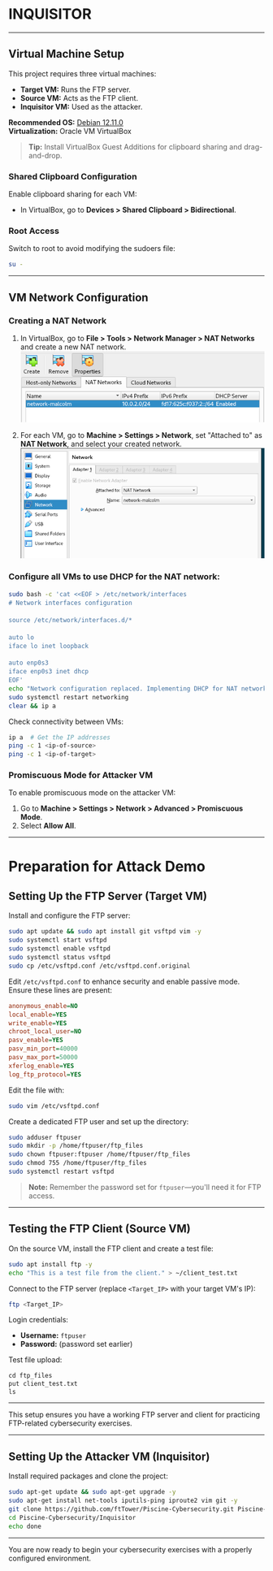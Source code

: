 # INQUISITOR

---

## Virtual Machine Setup

This project requires three virtual machines:

- **Target VM:** Runs the FTP server.
- **Source VM:** Acts as the FTP client.
- **Inquisitor VM:** Used as the attacker.

**Recommended OS:** [Debian 12.11.0](https://cdimage.debian.org/debian-cd/current/amd64/iso-cd/debian-12.11.0-amd64-netinst.iso)  
**Virtualization:** Oracle VM VirtualBox

> **Tip:** Install VirtualBox Guest Additions for clipboard sharing and drag-and-drop.

### Shared Clipboard Configuration

Enable clipboard sharing for each VM:

- In VirtualBox, go to **Devices > Shared Clipboard > Bidirectional**.

### Root Access

Switch to root to avoid modifying the sudoers file:

```bash
su -
```

---

## VM Network Configuration

### Creating a NAT Network

1. In VirtualBox, go to **File > Tools > Network Manager > NAT Networks** and create a new NAT network.  
    ![Screenshot of Vbox](https://github.com/ftTower/ftTower/blob/main/assets/Malcolm/Vbox_NAT_network.png)

2. For each VM, go to **Machine > Settings > Network**, set "Attached to" as **NAT Network**, and select your created network.  
    ![Screenshot of VM](https://github.com/ftTower/ftTower/blob/main/assets/Malcolm/vm_network.png)


### Configure all VMs to use DHCP for the NAT network:

```bash
sudo bash -c 'cat <<EOF > /etc/network/interfaces
# Network interfaces configuration

source /etc/network/interfaces.d/*

auto lo
iface lo inet loopback

auto enp0s3
iface enp0s3 inet dhcp
EOF'
echo "Network configuration replaced. Implementing DHCP for NAT network."
sudo systemctl restart networking
clear && ip a
```

Check connectivity between VMs:

```bash
ip a  # Get the IP addresses
ping -c 1 <ip-of-source>
ping -c 1 <ip-of-target>
```
### Promiscuous Mode for Attacker VM

To enable promiscuous mode on the attacker VM:

1. Go to **Machine > Settings > Network > Advanced > Promiscuous Mode**.
2. Select **Allow All**.

---

# Preparation for Attack Demo

## Setting Up the FTP Server (Target VM)

Install and configure the FTP server:

```bash
sudo apt update && sudo apt install git vsftpd vim -y
sudo systemctl start vsftpd
sudo systemctl enable vsftpd
sudo systemctl status vsftpd
sudo cp /etc/vsftpd.conf /etc/vsftpd.conf.original
```

Edit `/etc/vsftpd.conf` to enhance security and enable passive mode. Ensure these lines are present:

```ini
anonymous_enable=NO
local_enable=YES
write_enable=YES
chroot_local_user=NO
pasv_enable=YES
pasv_min_port=40000
pasv_max_port=50000
xferlog_enable=YES
log_ftp_protocol=YES
```

Edit the file with:

```bash
sudo vim /etc/vsftpd.conf
```

Create a dedicated FTP user and set up the directory:

```bash
sudo adduser ftpuser
sudo mkdir -p /home/ftpuser/ftp_files
sudo chown ftpuser:ftpuser /home/ftpuser/ftp_files
sudo chmod 755 /home/ftpuser/ftp_files
sudo systemctl restart vsftpd
```

> **Note:** Remember the password set for `ftpuser`—you'll need it for FTP access.

---

## Testing the FTP Client (Source VM)

On the source VM, install the FTP client and create a test file:

```bash
sudo apt install ftp -y
echo "This is a test file from the client." > ~/client_test.txt
```

Connect to the FTP server (replace `<Target_IP>` with your target VM's IP):

```bash
ftp <Target_IP>
```

Login credentials:

- **Username:** `ftpuser`
- **Password:** (password set earlier)

Test file upload:

```ftp
cd ftp_files
put client_test.txt
ls
```

---

This setup ensures you have a working FTP server and client for practicing FTP-related cybersecurity exercises.

---

## Setting Up the Attacker VM (Inquisitor)

Install required packages and clone the project:

```bash
sudo apt-get update && sudo apt-get upgrade -y
sudo apt-get install net-tools iputils-ping iproute2 vim git -y
git clone https://github.com/ftTower/Piscine-Cybersecurity.git Piscine-Cybersecurity
cd Piscine-Cybersecurity/Inquisitor
echo done
```

---

You are now ready to begin your cybersecurity exercises with a properly configured environment.
